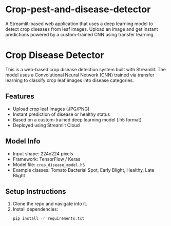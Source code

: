 # Crop-pest-and-disease-detector
A Streamlit-based web application that uses a deep learning model to detect crop diseases from leaf images. Upload an image and get instant predictions powered by a custom-trained CNN using transfer learning.

# Crop Disease Detector

This is a web-based crop disease detection system built with Streamlit. The model uses a Convolutional Neural Network (CNN) trained via transfer learning to classify crop leaf images into disease categories.

## Features
- Upload crop leaf images (JPG/PNG)
- Instant prediction of disease or healthy status
- Based on a custom-trained deep learning model (.h5 format)
- Deployed using Streamlit Cloud

## Model Info
- Input shape: 224x224 pixels
- Framework: TensorFlow / Keras
- Model file: `crop_disease_model.h5`
- Example classes: Tomato Bacterial Spot, Early Blight, Healthy, Late Blight

## Setup Instructions
1. Clone the repo and navigate into it.
2. Install dependencies:
   ```bash
   pip install -r requirements.txt
